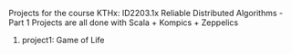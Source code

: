 Projects for the course KTHx: ID2203.1x Reliable Distributed Algorithms - Part 1
Projects are all done with Scala + Kompics + Zeppelics

1. project1: Game of Life